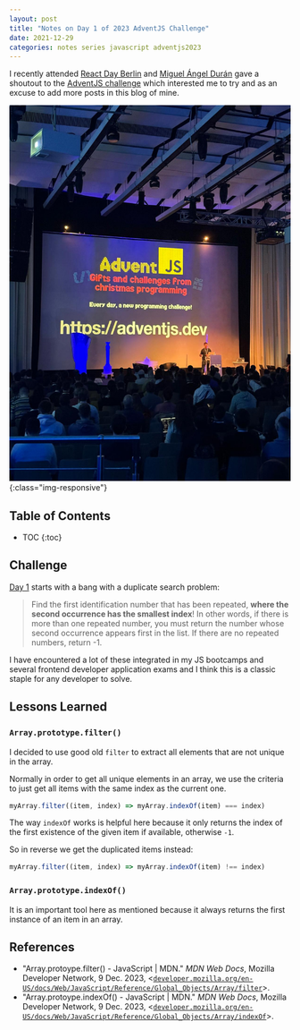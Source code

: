 ```yaml
---
layout: post
title: "Notes on Day 1 of 2023 AdventJS Challenge"
date: 2021-12-29
categories: notes series javascript adventjs2023
---
```


I recently attended [React Day Berlin](https://reactday.berlin/) and [Miguel Ángel Durán](https://github.com/midudev) gave a shoutout to the [AdventJS challenge](https://adventjs.dev/) which interested me to try and as an excuse to add more posts in this blog of mine.

![Miguel Ángel Durán](/images/posts/2023-12-09-notes-on-day-1-of-2023-adventjs-challenge/react-day-berlin-miguel-angel-duran.jpeg){:class="img-responsive"}

## Table of Contents

- TOC
  {:toc}

## Challenge

[Day 1](https://adventjs.dev/challenges/2023/1) starts with a bang with a duplicate search problem:

> Find the first identification number that has been repeated, **where the second occurrence has the smallest index**!
> In other words, if there is more than one repeated number, you must return the number whose second occurrence appears first in the list. If there are no repeated numbers, return -1.

I have encountered a lot of these integrated in my JS bootcamps and several frontend developer application exams and I think this is a classic staple for any developer to solve.

## Lessons Learned

### `Array.prototype.filter()`

I decided to use good old `filter` to extract all elements that are not unique in the array.

Normally in order to get all unique elements in an array, we use the criteria to just get all items with the same index as the current one.

~~~ javascript
myArray.filter((item, index) => myArray.indexOf(item) === index)
~~~

The way `indexOf` works is helpful here because it only returns the index of the first existence of the given item if available, otherwise `-1`.

So in reverse we get the duplicated items instead:

~~~ javascript
myArray.filter((item, index) => myArray.indexOf(item) !== index)
~~~

### `Array.prototype.indexOf()`

It is an important tool here as mentioned because it always returns the first instance of an item in an array.

## References

- "Array.protoype.filter() - JavaScript \| MDN." _MDN Web Docs_, Mozilla Developer Network, 9 Dec. 2023, <[`developer.mozilla.org/en-US/docs/Web/JavaScript/Reference/Global_Objects/Array/filter`](https://developer.mozilla.org/en-US/docs/Web/JavaScript/Reference/Global_Objects/Array/filter)>.
- "Array.protoype.indexOf() - JavaScript \| MDN." _MDN Web Docs_, Mozilla Developer Network, 9 Dec. 2023, <[`developer.mozilla.org/en-US/docs/Web/JavaScript/Reference/Global_Objects/Array/indexOf`](https://developer.mozilla.org/en-US/docs/Web/JavaScript/Reference/Global_Objects/Array/indexOf)>.